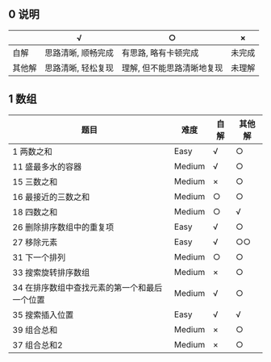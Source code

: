## 0 说明

|        | √                  | ○                          | ×      |
| ------ | ------------------ | -------------------------- | ------ |
| 自解   | 思路清晰, 顺畅完成 | 有思路, 略有卡顿完成       | 未完成 |
| 其他解 | 思路清晰, 轻松复现 | 理解, 但不能思路清晰地复现 | 未理解 |



## 1 数组

| 题目                                          | 难度   | 自解 | 其他解 |
| --------------------------------------------- | ------ | ---- | ------ |
| 1 两数之和                                    | Easy   | √    | ○      |
| 11 盛最多水的容器                             | Medium | √    | ○      |
| 15 三数之和                                   | Medium | ×    | ○      |
| 16 最接近的三数之和                           | Medium | ○    | ○      |
| 18 四数之和                                   | Medium | ○    | √      |
| 26 删除排序数组中的重复项                     | Easy   | √    | ○      |
| 27 移除元素                                   | Easy   | √    | ○○     |
| 31 下一个排列                                 | Medium | ○    | ○      |
| 33 搜索旋转排序数组                           | Medium | ×    | ○      |
| 34 在排序数组中查找元素的第一个和最后一个位置 | Medium | √    | ○      |
| 35 搜索插入位置                               | Easy   | √    | √      |
| 39 组合总和                                   | Medium | ×    | ○      |
| 37 组合总和2                                  | Medium | ×    | ○      |

